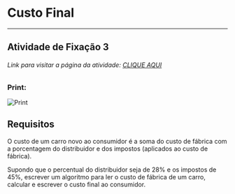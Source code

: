 # Custo Final  

---

## Atividade de Fixação 3  

###### Link para visitar a página da atividade: [CLIQUE AQUI](http://htmlpreview.github.io/?)

### Print:

![Print]()

## Requisitos

O custo de um carro novo ao consumidor é a soma do custo de fábrica com a porcentagem do distribuidor e dos impostos (aplicados ao custo de fábrica).

Supondo que o percentual do distribuidor seja de 28% e os impostos de 45%, escrever um algoritmo para ler o custo de fábrica de um carro, calcular e escrever o custo final ao consumidor.  
 